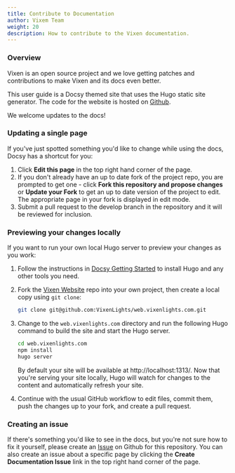 ```yaml
---
title: Contribute to Documentation
author: Vixem Team
weight: 20
description: How to contribute to the Vixen documentation.
---
```


### Overview

Vixen is an open source project and we love getting patches and contributions to make Vixen and its docs even better.

This user guide is a Docsy themed site that uses the Hugo static site generator. The code for the website is hosted on [Github][5].

We welcome updates to the docs!

### Updating a single page

If you've just spotted something you'd like to change while using the docs, Docsy has a shortcut for you:

1. Click **Edit this page** in the top right hand corner of the page.
2. If you don't already have an up to date fork of the project repo, you are prompted to get one - click **Fork this repository and propose changes** or **Update your Fork** to get an up to date version of the project to edit. The appropriate page in your fork is displayed in edit mode.
3. Submit a pull request to the develop branch in the repository and it will be reviewed for inclusion.

### Previewing your changes locally

If you want to run your own local Hugo server to preview your changes as you work:

1. Follow the instructions in [Docsy Getting Started][6] to install Hugo and any other tools you need.
2. Fork the [Vixen Website][5] repo into your own project, then create a local copy using `git clone`:

    ```sh
    git clone git@github.com:VixenLights/web.vixenlights.com.git
    ```

3. Change to the `web.vixenlights.com` directory and run the following Hugo command to build the site and start the Hugo server.

    ```sh
    cd web.vixenlights.com
    npm install
    hugo server
    ```

    By default your site will be available at http://localhost:1313/. Now that you're serving your site locally, Hugo will watch for changes to the content and automatically refresh your site.

4. Continue with the usual GitHub workflow to edit files, commit them, push the
  changes up to your fork, and create a pull request.

### Creating an issue

If there's something you'd like to see in the docs, but you're not sure how to fix it yourself, please create an [Issue][7] on Github for this repository. You can also create an issue about a specific page by clicking the **Create Documentation Issue** link in the top right hand corner of the page.

[5]: https://github.com/vixenlights/web.vixenlights.com
[6]: https://www.docsy.dev/docs/get-started/
[7]: https://github.com/VixenLights/web.vixenlights.com/issues/new
